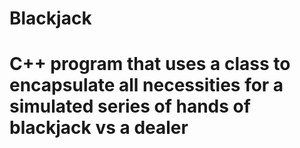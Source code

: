 # Blackjack
# C++ program that uses a class to encapsulate all necessities for a simulated series of hands of blackjack vs a dealer
